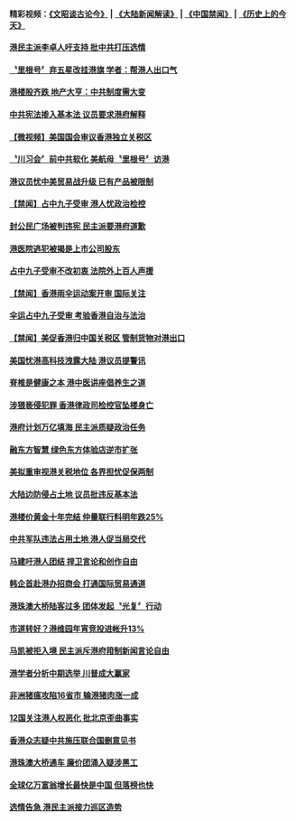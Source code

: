 #### 精彩视频：[《文昭谈古论今》](https://github.com/gfw-breaker/wenzhao/blob/master/README.md?t=11250932) | [《大陆新闻解读》](https://github.com/gfw-breaker/ntdtv-comedy/blob/master/README.md?t=11250932) | [《中国禁闻》](https://github.com/gfw-breaker/ntdtv-news/blob/master/README.md?t=11250932) | [《历史上的今天》](https://github.com/gfw-breaker/today-in-history/blob/master/README.md?t=11250932) 

#### [港民主派李卓人吁支持 批中共打压选情](../pages/news205/a1400566.md?t=11250932) 

#### [〝里根号〞弃五星改挂港旗 学者：帮港人出口气](../pages/news205/a1400563.md?t=11250932) 

#### [港楼股齐跌 地产大亨：中共制度需大变](../pages/news205/a1400522.md?t=11250932) 

#### [中共宪法掺入基本法 议员要求港府解释](../pages/news205/a1400428.md?t=11250932) 

#### [【微视频】美国国会审议香港独立关税区](../pages/news205/a1400276.md?t=11250932) 

#### [〝川习会〞前中共软化 美航母〝里根号〞访港](../pages/news205/a1400272.md?t=11250932) 

#### [港议员忧中美贸易战升级 已有产品被限制](../pages/news205/a1400277.md?t=11250932) 

#### [【禁闻】占中九子受审 港人忧政治检控](../pages/news205/a1400130.md?t=11250932) 

#### [封公民广场被判违宪 民主派要港府道歉](../pages/news205/a1400129.md?t=11250932) 

#### [港医院逃犯被揭是上市公司股东](../pages/news205/a1400103.md?t=11250932) 

#### [占中九子受审不改初衷 法院外上百人声援](../pages/news205/a1399956.md?t=11250932) 

#### [【禁闻】香港雨伞运动案开审 国际关注](../pages/news205/a1399991.md?t=11250932) 

#### [伞运占中九子受审 考验香港自治与法治](../pages/news205/a1399973.md?t=11250932) 

#### [【禁闻】美促香港归中国关税区 管制货物对港出口](../pages/news205/a1399861.md?t=11250932) 

#### [美国忧港高科技洩露大陆 港议员提警讯](../pages/news205/a1399858.md?t=11250932) 

#### [脊椎是健康之本 港中医讲座倡养生之道](../pages/news205/a1399855.md?t=11250932) 

#### [涉猥亵侵犯罪 香港律政司检控官坠楼身亡](../pages/news205/a1399724.md?t=11250932) 

#### [港府计划万亿填海 民主派质疑政治任务](../pages/news205/a1399639.md?t=11250932) 

#### [融东方智慧 绿色东方体验店逆市扩张](../pages/news205/a1399611.md?t=11250932) 

#### [美拟重审视港关税地位 各界担忧促保两制](../pages/news205/a1399503.md?t=11250932) 

#### [大陆边防侵占土地 议员批违反基本法](../pages/news205/a1399365.md?t=11250932) 

#### [港楼价黄金十年完结 仲量联行料明年跌25%](../pages/news205/a1399337.md?t=11250932) 

#### [中共军队违法占用土地 港人促当局交代](../pages/news205/a1399200.md?t=11250932) 

#### [马建吁港人团结 捍卫言论和创作自由](../pages/news205/a1399160.md?t=11250932) 

#### [韩企首赴港办招商会 打通国际贸易通道](../pages/news205/a1399063.md?t=11250932) 

#### [港珠澳大桥陆客过多 团体发起〝光复〞行动](../pages/news205/a1398947.md?t=11250932) 

#### [市道转好？港维园年宵竞投进帐升13%](../pages/news205/a1398859.md?t=11250932) 

#### [马凯被拒入境 民主派斥港府箝制新闻言论自由](../pages/news205/a1398738.md?t=11250932) 

#### [港学者分析中期选举 川普成大赢家](../pages/news205/a1398594.md?t=11250932) 

#### [非洲猪瘟攻陷16省市 输港猪肉涨一成](../pages/news205/a1398584.md?t=11250932) 

#### [12国关注港人权恶化 批北京歪曲事实](../pages/news205/a1398457.md?t=11250932) 

#### [香港众志疑中共施压联合国删意见书](../pages/news205/a1398312.md?t=11250932) 

#### [港珠澳大桥通车 廉价团涌入疑涉黑工](../pages/news205/a1398166.md?t=11250932) 

#### [全球亿万富翁增长最快是中国 但落榜也快](../pages/news205/a1398045.md?t=11250932) 

#### [选情告急 港民主派接力巡区造势](../pages/news205/a1398043.md?t=11250932) 

